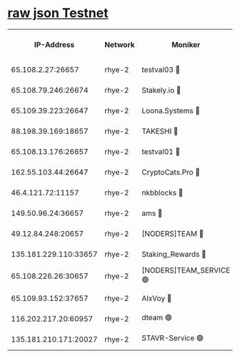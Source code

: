 
[raw json Testnet](https://rpc-check.quickt.stavr.tech/quickt/rpc-quickt-result.json)
=


<table><tr><th>IP-Address</th><th>Network</th><th>Moniker</th><th>Latest Block Height</th><th>Earliest Block Height</th><th>Catching Up</th><th>Tx Index</th><th>Voting Power</th><th>Scan Time</th></tr><tr><td>65.108.2.27:26657</td><td>rhye-2</td><td>testval03 🔴</td><td>1321957</td><td>1</td><td>False</td><td>on</td><td>11002050</td><td>2024-03-19T11:05:27.977023994UTC</td></tr><tr><td>65.108.79.246:26674</td><td>rhye-2</td><td>Stakely.io 🔴</td><td>1321957</td><td>1</td><td>False</td><td>on</td><td>10010</td><td>2024-03-19T11:05:28.310006312UTC</td></tr><tr><td>65.109.39.223:26647</td><td>rhye-2</td><td>Loona.Systems 🔴</td><td>1321958</td><td>1</td><td>False</td><td>off</td><td>86949</td><td>2024-03-19T11:05:33.234672666UTC</td></tr><tr><td>88.198.39.169:18657</td><td>rhye-2</td><td>TAKESHI 🔴</td><td>1321958</td><td>1</td><td>False</td><td>off</td><td>40542</td><td>2024-03-19T11:05:33.790849355UTC</td></tr><tr><td>65.108.13.176:26657</td><td>rhye-2</td><td>testval01 🔴</td><td>1321958</td><td>1</td><td>False</td><td>on</td><td>13082010</td><td>2024-03-19T11:05:34.444377119UTC</td></tr><tr><td>162.55.103.44:26647</td><td>rhye-2</td><td>CryptoCats.Pro 🔴</td><td>1321963</td><td>1</td><td>False</td><td>off</td><td>9999</td><td>2024-03-19T11:06:06.191070272UTC</td></tr><tr><td>46.4.121.72:11157</td><td>rhye-2</td><td>nkbblocks 🔴</td><td>1321956</td><td>70101</td><td>False</td><td>off</td><td>81084</td><td>2024-03-19T11:05:21.131211110UTC</td></tr><tr><td>149.50.96.24:36657</td><td>rhye-2</td><td>ams 🔴</td><td>1321961</td><td>133501</td><td>False</td><td>on</td><td>10732</td><td>2024-03-19T11:05:49.590349621UTC</td></tr><tr><td>49.12.84.248:20657</td><td>rhye-2</td><td>[NODERS]TEAM 🔴</td><td>1321961</td><td>146001</td><td>False</td><td>on</td><td>59690</td><td>2024-03-19T11:05:47.223264619UTC</td></tr><tr><td>135.181.229.110:33657</td><td>rhye-2</td><td>Staking_Rewards 🔴</td><td>1321958</td><td>149101</td><td>False</td><td>on</td><td>9900</td><td>2024-03-19T11:05:33.557707829UTC</td></tr><tr><td>65.108.226.26:30657</td><td>rhye-2</td><td>[NODERS]TEAM_SERVICE 🟢</td><td>1321958</td><td>241501</td><td>False</td><td>on</td><td>0</td><td>2024-03-19T11:05:34.111834592UTC</td></tr><tr><td>65.109.93.152:37657</td><td>rhye-2</td><td>AlxVoy 🔴</td><td>1321957</td><td>315173</td><td>False</td><td>on</td><td>150351</td><td>2024-03-19T11:05:25.591177402UTC</td></tr><tr><td>116.202.217.20:60957</td><td>rhye-2</td><td>dteam 🟢</td><td>1321958</td><td>421794</td><td>False</td><td>on</td><td>0</td><td>2024-03-19T11:05:30.881689068UTC</td></tr><tr><td>135.181.210.171:20027</td><td>rhye-2</td><td>STAVR-Service 🟢</td><td>1321960</td><td>1320001</td><td>False</td><td>on</td><td>0</td><td>2024-03-19T11:05:44.917305595UTC</td></tr></table>
